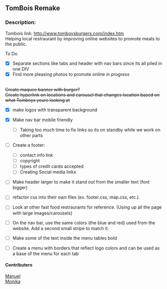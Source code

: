 ## TomBois Remake
### Description:
Tombois link: http://www.tomboysburgers.com/index.htm
<br>
Helping local restraurant by improving online websites to promote meals to the public.

To Do
- [x] Separate sections like tabs and header with nav bars since its all piled in one DIV
- [x] Find more pleasing photos to promote online _in progress_
<br>
<strike> Create maquee banner with burger?
<br>Create hyperlink on locations and carousel that changes location based on what Tomboys youre looking at </strike>

- [x] make logos with transparent background
- [x] Make nav bar mobile friendly
  - [ ] Taking too much time to fix links so its on standby while we work on other parts
- [ ] Create a footer:
  - [ ] contact info link
  - [ ] copyright
  - [ ] types of credit cards accepted
  - [ ] Creating Social media links
- [ ] Make header larger to make it stand out from the smaller text (font bigger)
- [ ] refactor css into their own files (ex. footer.css, map.css, etc.).
- [ ] Look at other fast food restraurants for reference. (Using up all the page with large images/carousels)
- [ ] On the nav bar, use the same colors (the blue and red) used from the website. Add a second small stripe to match it.
- [ ] Make some of the text inside the menu tables bold
- [ ] Create a menu with borders that reflect logo colors and can be used as a base of the menu for each tab



#### Contributers
[Manuel](https://github.com/Lucidreline)
<br>
[Monika](https://github.com/Manikia)
